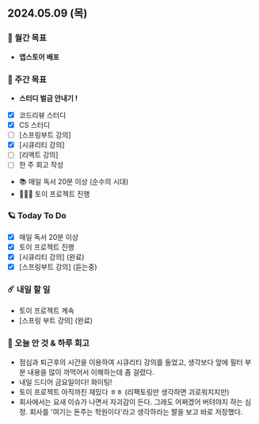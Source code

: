 ## 2024.05.09 (목)

### 🚀 월간 목표

- **앱스토어 배포**
  <br/>

### 💫 주간 목표

- **스터디 벌금 안내기 !**
- [x] 코드리뷰 스터디
- [x] CS 스터디
- [ ] [스프링부트 강의]
- [x] [시큐리티 강의]
- [ ] [리액트 강의]
- [ ] 한 주 회고 작성
- 📚 매일 독서 20분 이상 (순수의 시대)
- 🦹🏻‍♀️ 토이 프로젝트 진행
  <br/>

### 🪐 Today To Do

- [x] 매일 독서 20분 이상
- [x] 토이 프로젝트 진행
- [x] [시큐리티 강의] (완료)
- [x] [스프링부트 강의] (듣는중)
  <br/>

### ☄️ 내일 할 일

- 토이 프로젝트 계속
- [스프링 부트 강의] (완료)
  <br/>

### 👾 오늘 안 것 & 하루 회고

- 점심과 퇴근후의 시간을 이용하여 시큐리티 강의를 들었고, 생각보다 앞에 필터 부분 내용을 많이 까먹어서 이해하는데 좀 걸렸다.
- 내일 드디어 금요일이다! 화이팅!
- 토이 프로젝트 아직까진 재밌다 ㅎㅎ (리팩토링만 생각하면 괴로워지지만)
- 회사에서는 요새 이슈가 나면서 자괴감이 든다. 그래도 어쩌겠어 버텨야지 하는 심정. 회사를 '여기는 돈주는 학원이다'라고 생각하라는 짤을 보고 바로 저장했다.